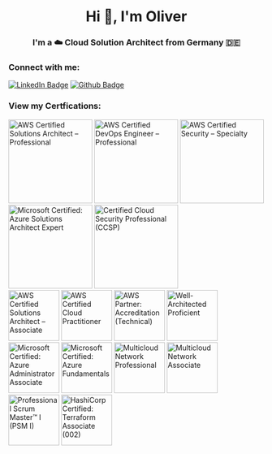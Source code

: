 <h1 align="center">Hi 👋, I'm Oliver</h1>
<h3 align="center">I'm a ☁️ Cloud Solution Architect from Germany 🇩🇪</h3>

<h3 align="left">Connect with me:</h3>

[![LinkedIn Badge](https://img.shields.io/badge/LinkedIn-0077B5?style=for-the-badge&logo=linkedin&logoColor=white)](www.linkedin.com/in/oliver-jarosch)
[![Github Badge](https://img.shields.io/badge/GitHub-100000?style=for-the-badge&logo=github&logoColor=white)](https://github.com/ojarosch)

<h3 align="left">View my Certfications:</h3>

<a href="https://www.credly.com/badges/d836fb9d-03ee-4cc4-8064-de89f48256e5/public_url"><img src='https://images.credly.com/size/220x220/images/2d84e428-9078-49b6-a804-13c15383d0de/image.png' alt='AWS Certified Solutions Architect – Professional' width='165' height='165'></a>
<a href="https://www.credly.com/badges/f0634cd6-e26b-46c1-ae9a-a10531affcac/public_url"><img src='https://images.credly.com/size/220x220/images/bd31ef42-d460-493e-8503-39592aaf0458/image.png' alt='AWS Certified DevOps Engineer – Professional' width='165' height='165'></a>
<a href="https://www.credly.com/badges/ba6e9d40-b752-499f-89a5-8f8e662c5638/public_url"><img src='https://images.credly.com/size/340x340/images/53acdae5-d69f-4dda-b650-d02ed7a50dd7/image.png' alt='AWS Certified Security – Specialty' width='165' height='165'></a>
<a href="https://learn.microsoft.com/api/credentials/share/de-de/OliverJarosch-4061/70A0A53C3D8D2229?sharingId=141F997CF7099464"><img src='https://learn.microsoft.com/media/learn/certification/badges/microsoft-certified-expert-badge.svg?branch=main' alt='Microsoft Certified: Azure Solutions Architect Expert' width='165' height='165'></a>
<a href="https://www.credly.com/badges/4168cb6d-880c-4536-aea1-deb2ce4e4c50/public_url"><img src='https://images.credly.com/size/340x340/images/38b12225-5b48-44e1-8750-20928cc595ea/image.png' alt='Certified Cloud Security Professional (CCSP)' width='165' height='165'></a>
<br/>
<a href="https://www.credly.com/badges/e7098169-ca06-4fd4-ac4c-9263970d2c6c/public_url"><img src='https://images.credly.com/size/220x220/images/0e284c3f-5164-4b21-8660-0d84737941bc/image.png' alt='AWS Certified Solutions Architect – Associate' width='100' height='100'></a>
<a href="https://www.credly.com/badges/4825d9f5-e7bb-4285-8d8c-5a1e9fc30842/public_url"><img src='https://images.credly.com/size/220x220/images/00634f82-b07f-4bbd-a6bb-53de397fc3a6/image.png' alt='AWS Certified Cloud Practitioner' width='100' height='100'></a>
<a href="https://www.credly.com/badges/946e0229-36f2-4e26-b0ae-4ff3e7641264/public_url"><img src='https://images.credly.com/size/680x680/images/a253b994-caa6-4dd1-bf0e-434dd012b1f6/image.png' alt='AWS Partner: Accreditation (Technical)' width='100' height='100'></a>
<a href="https://www.credly.com/badges/b013024e-4d96-43bb-bc99-f7c7662267a1/public_url"><img src='https://images.credly.com/size/220x220/images/b870667f-00a3-48d7-b988-9c02b441b883/image.png' alt='Well-Architected Proficient' width='100' height='100'></a>
<a href="https:w//learn.microsoft.com/api/credentials/share/de-de/OliverJarosch-4061/A07F65818DEBA6C1?sharingId=141F997CF7099464"><img src='https://learn.microsoft.com/media/learn/certification/badges/microsoft-certified-associate-badge.svg?branch=main' alt='Microsoft Certified: Azure Administrator Associate' width='100' height='100'></a>
<a href="https://www.credly.com/badges/f4b1e3f4-fa9a-4f8b-bcaf-634b7b7d405d/public_url"><img src='https://images.credly.com/size/220x220/images/be8fcaeb-c769-4858-b567-ffaaa73ce8cf/image.png' alt='Microsoft Certified: Azure Fundamentals' width='100' height='100'></a>
<a href="https://www.credly.com/badges/6c24a166-adc8-4cc2-857e-d83b66292125/public_url"><img src='https://images.credly.com/images/f5b13fe0-5fdb-4032-a990-86616f5b7e1d/blob' alt='Multicloud Network Professional' width='100' height='100'></a>
<a href="https://www.credly.com/badges/9585bc55-b6b7-43bc-b3f5-e89f561756de/public_url"><img src='https://images.credly.com/size/340x340/images/e3c001fd-161d-433a-a7a4-049556d6112d/blob' alt='Multicloud Network Associate' width='100' height='100'></a>
<a href="https://www.credly.com/badges/4a3656ce-7227-467d-8e10-d4e75decdea6/public_url"><img src='https://images.credly.com/size/220x220/images/a2790314-008a-4c3d-9553-f5e84eb359ba/image.png' alt='Professional Scrum Master™ I (PSM I)' width='100' height='100'></a>
<a href="https://www.credly.com/badges/6cf43fde-a028-4d11-8cda-dc9012cb957e/public_url"><img src='https://images.credly.com/size/220x220/images/99289602-861e-4929-8277-773e63a2fa6f/image.png' alt='HashiCorp Certified: Terraform Associate (002)' width='100' height='100'></a>
